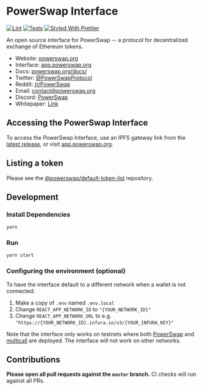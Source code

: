 # PowerSwap Interface

[![Lint](https://github.com/Uniswap/uniswap-interface/workflows/Lint/badge.svg)](https://github.com/powerswap/powerswap-interface/actions?query=workflow%3ALint)
[![Tests](https://github.com/Uniswap/uniswap-interface/workflows/Tests/badge.svg)](https://github.com/powerswap/powerswap-interface/actions?query=workflow%3ATests)
[![Styled With Prettier](https://img.shields.io/badge/code_style-prettier-ff69b4.svg)](https://prettier.io/)

An open source interface for PowerSwap -- a protocol for decentralized exchange of Ethereum tokens.

- Website: [powerswap.org](https://powerswap.org/)
- Interface: [app.powerswap.org](https://app.powerswap.org)
- Docs: [powerswap.org/docs/](https://powerswap.org/docs/)
- Twitter: [@PowerSwapProtocol](https://twitter.com/PowerSwapProtocol)
- Reddit: [/r/PowerSwap](https://www.reddit.com/r/PowerSwap/)
- Email: [contact@powerswap.org](mailto:contact@powerswap.org)
- Discord: [PowerSwap](#)
- Whitepaper: [Link](#)

## Accessing the PowerSwap Interface

To access the PowerSwap Interface, use an IPFS gateway link from the
[latest release](https://github.com/PowerSwap/powerswap-interface/releases/latest), 
or visit [app.powerswap.org](https://app.powerswap.org).

## Listing a token

Please see the
[@powerswap/default-token-list](https://github.com/powerswap/default-token-list) 
repository.

## Development

### Install Dependencies

```bash
yarn
```

### Run

```bash
yarn start
```

### Configuring the environment (optional)

To have the interface default to a different network when a wallet is not connected:

1. Make a copy of `.env` named `.env.local`
2. Change `REACT_APP_NETWORK_ID` to `"{YOUR_NETWORK_ID}"`
3. Change `REACT_APP_NETWORK_URL` to e.g. `"https://{YOUR_NETWORK_ID}.infura.io/v3/{YOUR_INFURA_KEY}"` 

Note that the interface only works on testnets where both 
[PowerSwap](https://powerswap.org/docs/smart-contracts/factory/) and 
[multicall](https://github.com/makerdao/multicall) are deployed.
The interface will not work on other networks.

## Contributions

**Please open all pull requests against the `master` branch.** 
CI checks will run against all PRs.

